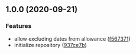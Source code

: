 ## 1.0.0 (2020-09-21)


### Features

* allow excluding dates from allowance ([f567371](https://github.com/nfantone/cpho/commit/f567371fb52c56c1d62320225af4afc953079470))
* initialize repository ([937ce7b](https://github.com/nfantone/cpho/commit/937ce7be018366e46683d456c0e32a5c6aba12ec))
